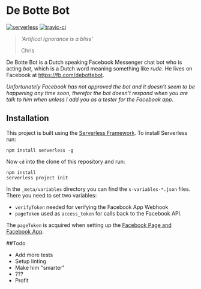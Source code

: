 # De Botte Bot
[![serverless](http://public.serverless.com/badges/v3.svg)](http://www.serverless.com)
[![travic-ci](https://travis-ci.org/chrisvis/debottebot.svg?branch=master)](https://travis-ci.org/chrisvis/debottebot/)


>*'Artifical Ignorance is a bliss'*
>
> Chris


De Botte Bot is a Dutch speaking Facebook Messenger chat bot who is acting *bot*, which is a Dutch word meaning something like *rude*. He lives on Facebook at <https://fb.com/debottebot>.

*Unfortunately Facebook has not approved the bot and it doesn't seem to be happening any time soon, therefor the bot doesn't respond when you are talk to him when unless I add you as a tester for the Facebook app.*

## Installation
This project is built using the [Serverless Framework](https://github.com/serverless/serverless).
To install Serverless run:

```
npm install serverless -g
```

Now `cd` into the clone of this repository and run:

```
npm install
serverless project init
```

In the `_meta/variables` directory you can find the `s-variables-*.json` files.
There you need to set two variables:

- `verifyToken` needed for verifying the Facebook App Webhook
- `pageToken` used as `access_token` for calls back to the Facebook API.

The `pageToken` is acquired when setting up the [Facebook Page and Facebook App](https://developers.facebook.com/docs/messenger-platform/quickstart).


##Todo
- Add more tests
- Setup linting
- Make him "smarter"
- ???
- Profit

